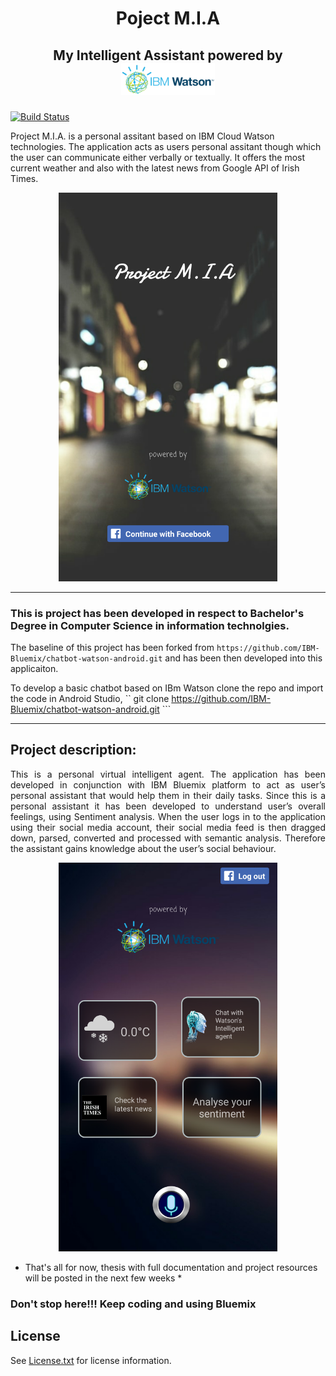 <h1 align="center"> Poject M.I.A</h1>
<h2><p align="center"> My Intelligent Assistant powered by <img src="images/logonumber2.png" width="150" /></p></h2>




[![Build Status](https://travis-ci.org/IBM-Bluemix/chatbot-watson-android.svg?branch=master)](https://travis-ci.org/IBM-Bluemix/chatbot-watson-android)
<p align="justify">	

Project M.I.A. is a personal assitant based on IBM Cloud Watson technologies. The application acts as users personal assitant though which the user can communicate either verbally or textually. It offers the most current weather and also with the latest news from Google API of Irish Times. 
</p>
<p align="center"><img src="images/main_screen.png" width="350" /></p>

<hr>



<h3 color="red">This is project has been developed in respect to Bachelor's Degree in Computer Science in information technolgies.</h3>

The baseline of this project has been forked from ``` https://github.com/IBM-Bluemix/chatbot-watson-android.git ``` and has been then developed into this applicaiton. 

To develop a basic chatbot based on IBm Watson clone the repo and import the code in Android Studio,
`` git clone https://github.com/IBM-Bluemix/chatbot-watson-android.git ```

<hr>

<h2> Project description: </h2>
<p align="justify">	
This is a personal virtual intelligent agent. The application has been developed in conjunction with IBM Bluemix platform to act as user’s personal assistant that would help them in their daily tasks. Since this is a personal assistant it has been developed to understand user’s overall feelings, using Sentiment analysis. 
When the user logs in to the application using their social media account, their social media feed is then dragged down, parsed, converted and processed with semantic analysis. Therefore the assistant gains knowledge about the user’s social behaviour. 
</p>
<p align="center"><img src="images/main_menu.png" width="350" /></p>

* That's all for now, thesis with full documentation and project resources will be posted in the next few weeks * 

### Don't stop here!!! Keep coding and using Bluemix

## License

See [License.txt](https://github.com/IBM-Bluemix/chatbot-watson-android/blob/master/License.txt) for license information.
